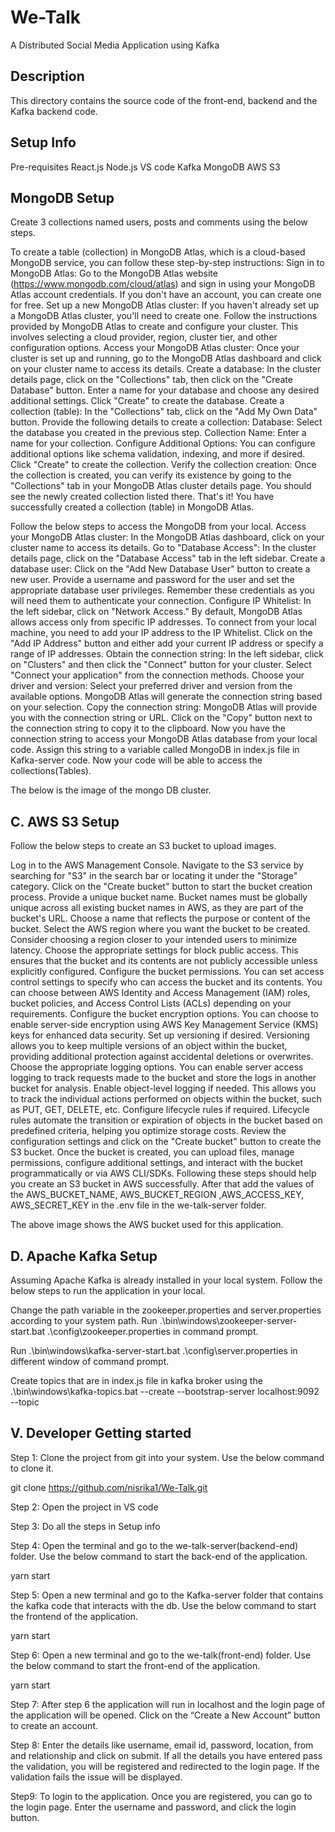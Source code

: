 # We-Talk
A Distributed Social Media Application using Kafka
## Description
This directory contains the source code of the front-end, backend and the Kafka backend code.

## Setup Info

Pre-requisites
React.js
Node.js
VS code
Kafka
MongoDB
AWS S3

## MongoDB Setup

Create 3 collections named users, posts and comments using the below steps. 

To create a table (collection) in MongoDB Atlas, which is a cloud-based MongoDB service, you can follow these step-by-step instructions:
Sign in to MongoDB Atlas: Go to the MongoDB Atlas website (https://www.mongodb.com/cloud/atlas) and sign in using your MongoDB Atlas account credentials. If you don't have an account, you can create one for free.
Set up a new MongoDB Atlas cluster: If you haven't already set up a MongoDB Atlas cluster, you'll need to create one. Follow the instructions provided by MongoDB Atlas to create and configure your cluster. This involves selecting a cloud provider, region, cluster tier, and other configuration options.
Access your MongoDB Atlas cluster: Once your cluster is set up and running, go to the MongoDB Atlas dashboard and click on your cluster name to access its details.
Create a database: In the cluster details page, click on the "Collections" tab, then click on the "Create Database" button. Enter a name for your database and choose any desired additional settings. Click "Create" to create the database.
Create a collection (table): In the "Collections" tab, click on the "Add My Own Data" button. Provide the following details to create a collection:
Database: Select the database you created in the previous step.
Collection Name: Enter a name for your collection.
Configure Additional Options: You can configure additional options like schema validation, indexing, and more if desired.
Click "Create" to create the collection.
Verify the collection creation: Once the collection is created, you can verify its existence by going to the "Collections" tab in your MongoDB Atlas cluster details page. You should see the newly created collection listed there.
That's it! You have successfully created a collection (table) in MongoDB Atlas.

Follow the below steps to access the MongoDB from your local.
Access your MongoDB Atlas cluster: In the MongoDB Atlas dashboard, click on your cluster name to access its details.
Go to "Database Access": In the cluster details page, click on the "Database Access" tab in the left sidebar.
Create a database user: Click on the "Add New Database User" button to create a new user. Provide a username and password for the user and set the appropriate database user privileges. Remember these credentials as you will need them to authenticate your connection.
Configure IP Whitelist: In the left sidebar, click on "Network Access." By default, MongoDB Atlas allows access only from specific IP addresses. To connect from your local machine, you need to add your IP address to the IP Whitelist. Click on the "Add IP Address" button and either add your current IP address or specify a range of IP addresses.
Obtain the connection string: In the left sidebar, click on "Clusters" and then click the "Connect" button for your cluster. Select "Connect your application" from the connection methods.
Choose your driver and version: Select your preferred driver and version from the available options. MongoDB Atlas will generate the connection string based on your selection.
Copy the connection string: MongoDB Atlas will provide you with the connection string or URL. Click on the "Copy" button next to the connection string to copy it to the clipboard.
Now you have the connection string to access your MongoDB Atlas database from your local code. Assign this string to a variable called MongoDB in index.js file in Kafka-server code. Now your code will be able to access the collections(Tables).

The below is the image of the mongo DB cluster.
 


## C. AWS S3 Setup

Follow the below steps to create an S3 bucket to upload images.

Log in to the AWS Management Console.
Navigate to the S3 service by searching for "S3" in the search bar or locating it under the "Storage" category.
Click on the "Create bucket" button to start the bucket creation process.
Provide a unique bucket name. Bucket names must be globally unique across all existing bucket names in AWS, as they are part of the bucket's URL. Choose a name that reflects the purpose or content of the bucket.
Select the AWS region where you want the bucket to be created. Consider choosing a region closer to your intended users to minimize latency.
Choose the appropriate settings for block public access. This ensures that the bucket and its contents are not publicly accessible unless explicitly configured.
Configure the bucket permissions. You can set access control settings to specify who can access the bucket and its contents. You can choose between AWS Identity and Access Management (IAM) roles, bucket policies, and Access Control Lists (ACLs) depending on your requirements.
Configure the bucket encryption options. You can choose to enable server-side encryption using AWS Key Management Service (KMS) keys for enhanced data security.
Set up versioning if desired. Versioning allows you to keep multiple versions of an object within the bucket, providing additional protection against accidental deletions or overwrites.
Choose the appropriate logging options. You can enable server access logging to track requests made to the bucket and store the logs in another bucket for analysis.
Enable object-level logging if needed. This allows you to track the individual actions performed on objects within the bucket, such as PUT, GET, DELETE, etc.
Configure lifecycle rules if required. Lifecycle rules automate the transition or expiration of objects in the bucket based on predefined criteria, helping you optimize storage costs.
Review the configuration settings and click on the "Create bucket" button to create the S3 bucket.
Once the bucket is created, you can upload files, manage permissions, configure additional settings, and interact with the bucket programmatically or via AWS CLI/SDKs.
Following these steps should help you create an S3 bucket in AWS successfully. After that add the values of the AWS_BUCKET_NAME, AWS_BUCKET_REGION ,AWS_ACCESS_KEY, AWS_SECRET_KEY in the .env file in the we-talk-server folder.



The above image shows the AWS bucket used for this application.

## D. Apache Kafka Setup

Assuming Apache Kafka is already installed in your local system. Follow the below steps to run the application in your local.

Change the path variable in  the zookeeper.properties and server.properties according to your system path.
Run .\bin\windows\zookeeper-server-start.bat .\config\zookeeper.properties in command prompt.

Run .\bin\windows\kafka-server-start.bat .\config\server.properties in different window of command prompt.



Create topics that are in index.js file in kafka broker using the .\bin\windows\kafka-topics.bat --create --bootstrap-server localhost:9092 --topic <topic>



## V. Developer Getting started

Step 1: Clone the project from git into your system. Use the below command to clone it.

git clone https://github.com/nisrika1/We-Talk.git

Step 2: Open the project in VS code

Step 3: Do all the steps in Setup info

Step 4: Open the terminal and go to the we-talk-server(backend-end) folder. Use the below command to start the back-end of the application.

yarn start

Step 5: Open a new terminal and go to the Kafka-server folder that contains the kafka code that interacts with the db. Use the below command to start the frontend of the application.

yarn start

Step 6: Open a new terminal and go to the we-talk(front-end) folder. Use the below command to start the front-end of the application.

yarn start

Step 7: After step 6 the application will run in localhost and the login page of the application will be opened. Click on the “Create a New Account”  button to create an account.



Step 8: Enter the details like username, email id, password, location, from and relationship and click on submit. If all the details you have entered  pass the validation, you will be registered and redirected to the login page. If the validation fails the issue will be displayed.



Step9: To login to the application. Once you are registered, you can go to the login page. Enter the username and password, and click the login button. 
